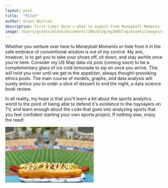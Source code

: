 ```yaml
---
layout: post
title:  "Pilot"
author: Grant Nielson
description: First time? Here's what to expect from Moneyball Moments
image: /Users/grantnielson/documents/386/blog/my386blog/assets/images/opening_day.jpeg
---
```



Whether you venture over here to Moneyball Moments or hide from it in the safe embrace of conventional wisdom is out of my control. My aim, however, is to get you to take your shoes off, sit down, and stay awhile once you're here. Consider my US Map data viz post (coming soon) to be a complementary glass of ice cold lemonade to sip on once you arrive. This will hold you over until we get to the appetizer, always thought-provoking ethics posts. The main course of models, graphs, and data analysis will surely entice you to order a slice of dessert to end the night, a data science book review. 

In all reality, my hope is that you'll learn a bit about the sports analytics world to the point of being able to defend it's existence to the naysayers on TV, and learn enough about the code that goes into analyzing sports that you feel confident starting your own sports project. If nothing else, enjoy the read!

![Figure](https://github.com/grantnielson/my386blog/raw/main/assets/images/hot_dog.jpeg)
